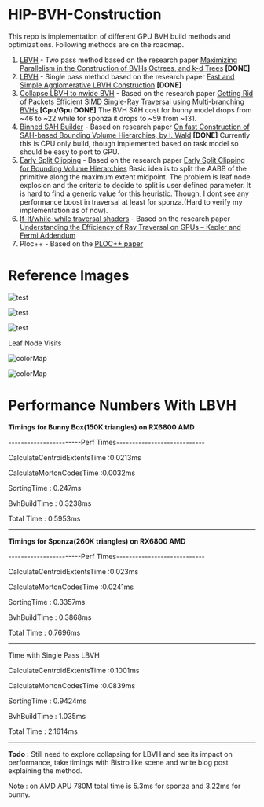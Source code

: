 # HIP-BVH-Construction

This repo is implementation of different GPU BVH build methods and optimizations. Following methods are on the roadmap.

1. [LBVH](https://github.com/Niravaana/HIP-BVH-Construction/blob/main/src/TwoPassLbvhKernel.h) - Two pass method based on the research paper [Maximizing Parallelism in the Construction of BVHs,Octrees, and k-d Trees](https://research.nvidia.com/sites/default/files/publications/karras2012hpg_paper.pdf) **[DONE]**
2. [LBVH](https://github.com/Niravaana/HIP-BVH-Construction/blob/main/src/SinglePassLbvhKernel.h) - Single pass method based on the research paper  [Fast and Simple Agglomerative LBVH Construction](https://diglib.eg.org/server/api/core/bitstreams/ad092db2-6aec-4f2c-941d-8687de258f00/content) **[DONE]**
3. [Collapse LBVH to nwide BVH](https://github.com/Niravaana/HIP-BVH-Construction/blob/ddbb471d69318f0cbabd2ba29e7d3b5dd68805d7/src/TwoPassLbvhKernel.h#L215) - Based on the research paper [Getting Rid of Packets Efficient SIMD Single-Ray Traversal using Multi-branching BVHs](https://typeset.io/pdf/getting-rid-of-packets-efficient-simd-single-ray-traversal-29rwgbmwv3.pdf) **[Cpu/Gpu DONE]**
   The BVH SAH cost for bunny model drops from ~46 to ~22 while for sponza it drops to ~59 from ~131.
5. [Binned SAH Builder](https://github.com/Niravaana/HIP-BVH-Construction/blob/main/src/BinnedSahBvh.cpp) - Based on research paper [On fast Construction of SAH-based Bounding Volume Hierarchies, by I. Wald](https://www.sci.utah.edu/~wald/Publications/2007/ParallelBVHBuild/fastbuild.pdf) **[DONE]**
   Currently this is CPU only build, though implemented based on task model so should be easy to port to GPU.
6. [Early Split Clipping](https://github.com/Niravaana/HIP-BVH-Construction/blob/ddbb471d69318f0cbabd2ba29e7d3b5dd68805d7/src/TwoPassLbvh.cpp#L29) - Based on the research paper [Early Split Clipping for Bounding Volume Hierarchies](https://citeseerx.ist.psu.edu/document?repid=rep1&type=pdf&doi=ddfac027fa516d63fa705c52155ea9313543cf3a)
   Basic idea is to split the AABB of the primitive along the maximum extent midpoint. The problem is leaf node explosion and the criteria to decide to split is user defined parameter. It is hard to find a generic value for this heuristic. Though,
   I dont see any performance boost in traversal at least for sponza.(Hard to verify my implementation as of now).
8. [If-If/while-while traversal shaders](https://github.com/Niravaana/HIP-BVH-Construction/blob/main/src/TraversalKernel.h) - Based on the research paper [Understanding the Efficiency of Ray Traversal on GPUs – Kepler and Fermi Addendum](https://research.nvidia.com/sites/default/files/pubs/2012-06_Understanding-the-Efficiency/nvr-2012-02.pdf)
9. Ploc++ - Based on the [PLOC++ paper](https://www.intel.com/content/www/us/en/developer/articles/technical/ploc-for-bounding-volume.html) 
# Reference Images

![test](https://github.com/user-attachments/assets/59203a5b-fa09-4afb-a696-ad854371f037)

![test](https://github.com/user-attachments/assets/52f37b52-7c81-44e6-b890-e07489f82386)

![test](https://github.com/user-attachments/assets/7b371357-7ff3-40ba-a214-b410f3bd3fb2)

Leaf Node Visits 

![colorMap](https://github.com/user-attachments/assets/929753e0-11e8-4150-8020-054ac80c24f4)

![colorMap](https://github.com/user-attachments/assets/f5234849-bd3d-4af3-aba7-c054f14bed08)


# Performance Numbers With LBVH

**Timings for Bunny Box(150K triangles) on RX6800 AMD**

-----------------------Perf Times----------------------------

CalculateCentroidExtentsTime :0.0213ms

CalculateMortonCodesTime :0.0032ms

SortingTime : 0.247ms

BvhBuildTime : 0.3238ms

Total Time : 0.5953ms

-----------------------------------------------------------

**Timings for Sponza(260K triangles) on RX6800 AMD**

-----------------------Perf Times----------------------------

CalculateCentroidExtentsTime :0.023ms

CalculateMortonCodesTime :0.0241ms

SortingTime : 0.3357ms

BvhBuildTime : 0.3868ms

Total Time : 0.7696ms

-------------------------------------------------------------

Time with Single Pass LBVH 

CalculateCentroidExtentsTime :0.1001ms

CalculateMortonCodesTime :0.0839ms

SortingTime : 0.9424ms

BvhBuildTime : 1.035ms

Total Time : 2.1614ms

------------------------------------------------------------

**Todo :** Still need to explore collapsing for LBVH and see its impact on performance, take timings with Bistro like scene and write blog post explaining the method.

Note : on AMD APU 780M total time is 5.3ms for sponza and 3.22ms for bunny.
